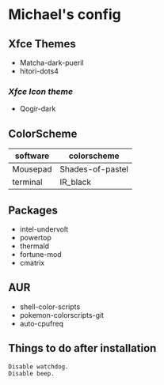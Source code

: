 # Michael's config

## Xfce Themes

- Matcha-dark-pueril
- hitori-dots4

### _Xfce Icon theme_

- Qogir-dark

## ColorScheme

|  software  |  colorscheme  |
|  ----  | -----  |
|  Mousepad | Shades-of-pastel  |
|  terminal | IR_black  |

## Packages

- intel-undervolt
- powertop
- thermald
- fortune-mod
- cmatrix

## AUR

- shell-color-scripts
- pokemon-colorscripts-git
- auto-cpufreq

## Things to do after installation

    Disable watchdog.
    Disable beep.
